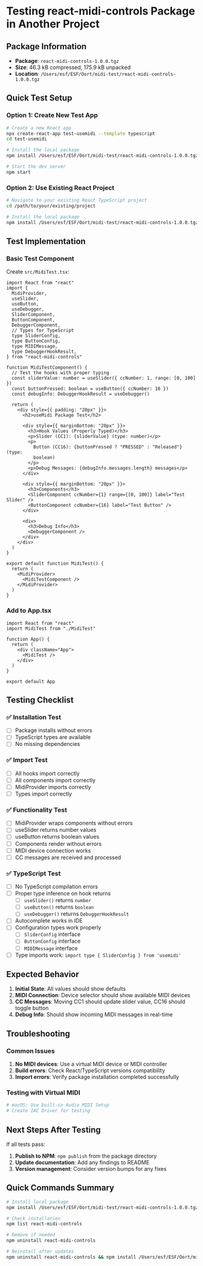 # Testing react-midi-controls Package in Another Project

## Package Information

- **Package**: `react-midi-controls-1.0.0.tgz`
- **Size**: 46.3 kB compressed, 175.9 kB unpacked
- **Location**: `/Users/esf/ESF/Oort/midi-test/react-midi-controls-1.0.0.tgz`

## Quick Test Setup

### Option 1: Create New Test App

```bash
# Create a new React app
npx create-react-app test-usemidi --template typescript
cd test-usemidi

# Install the local package
npm install /Users/esf/ESF/Oort/midi-test/react-midi-controls-1.0.0.tgz

# Start the dev server
npm start
```

### Option 2: Use Existing React Project

```bash
# Navigate to your existing React TypeScript project
cd /path/to/your/existing/project

# Install the local package
npm install /Users/esf/ESF/Oort/midi-test/react-midi-controls-1.0.0.tgz
```

## Test Implementation

### Basic Test Component

Create `src/MidiTest.tsx`:

```tsx
import React from "react"
import {
  MidiProvider,
  useSlider,
  useButton,
  useDebugger,
  SliderComponent,
  ButtonComponent,
  DebuggerComponent,
  // Types for TypeScript
  type SliderConfig,
  type ButtonConfig,
  type MIDIMessage,
  type DebuggerHookResult,
} from "react-midi-controls"

function MidiTestComponent() {
  // Test the hooks with proper typing
  const sliderValue: number = useSlider({ ccNumber: 1, range: [0, 100] })
  const buttonPressed: boolean = useButton({ ccNumber: 16 })
  const debugInfo: DebuggerHookResult = useDebugger()

  return (
    <div style={{ padding: "20px" }}>
      <h2>useMidi Package Test</h2>

      <div style={{ marginBottom: "20px" }}>
        <h3>Hook Values (Properly Typed)</h3>
        <p>Slider (CC1): {sliderValue} (type: number)</p>
        <p>
          Button (CC16): {buttonPressed ? "PRESSED" : "Released"} (type:
          boolean)
        </p>
        <p>Debug Messages: {debugInfo.messages.length} messages</p>
      </div>

      <div style={{ marginBottom: "20px" }}>
        <h3>Components</h3>
        <SliderComponent ccNumber={1} range={[0, 100]} label="Test Slider" />
        <ButtonComponent ccNumber={16} label="Test Button" />
      </div>

      <div>
        <h3>Debug Info</h3>
        <DebuggerComponent />
      </div>
    </div>
  )
}

export default function MidiTest() {
  return (
    <MidiProvider>
      <MidiTestComponent />
    </MidiProvider>
  )
}
```

### Add to App.tsx

```tsx
import React from "react"
import MidiTest from "./MidiTest"

function App() {
  return (
    <div className="App">
      <MidiTest />
    </div>
  )
}

export default App
```

## Testing Checklist

### ✅ Installation Test

- [ ] Package installs without errors
- [ ] TypeScript types are available
- [ ] No missing dependencies

### ✅ Import Test

- [ ] All hooks import correctly
- [ ] All components import correctly
- [ ] MidiProvider imports correctly
- [ ] Types import correctly

### ✅ Functionality Test

- [ ] MidiProvider wraps components without errors
- [ ] useSlider returns number values
- [ ] useButton returns boolean values
- [ ] Components render without errors
- [ ] MIDI device connection works
- [ ] CC messages are received and processed

### ✅ TypeScript Test

- [ ] No TypeScript compilation errors
- [ ] Proper type inference on hook returns
  - [ ] `useSlider()` returns `number`
  - [ ] `useButton()` returns `boolean`
  - [ ] `useDebugger()` returns `DebuggerHookResult`
- [ ] Autocomplete works in IDE
- [ ] Configuration types work properly
  - [ ] `SliderConfig` interface
  - [ ] `ButtonConfig` interface
  - [ ] `MIDIMessage` interface
- [ ] Type imports work: `import type { SliderConfig } from 'usemidi'`

## Expected Behavior

1. **Initial State**: All values should show defaults
2. **MIDI Connection**: Device selector should show available MIDI devices
3. **CC Messages**: Moving CC1 should update slider value, CC16 should toggle button
4. **Debug Info**: Should show incoming MIDI messages in real-time

## Troubleshooting

### Common Issues

1. **No MIDI devices**: Use a virtual MIDI device or MIDI controller
2. **Build errors**: Check React/TypeScript versions compatibility
3. **Import errors**: Verify package installation completed successfully

### Testing with Virtual MIDI

```bash
# macOS: Use built-in Audio MIDI Setup
# Create IAC Driver for testing
```

## Next Steps After Testing

If all tests pass:

1. **Publish to NPM**: `npm publish` from the package directory
2. **Update documentation**: Add any findings to README
3. **Version management**: Consider version bumps for any fixes

## Quick Commands Summary

```bash
# Install local package
npm install /Users/esf/ESF/Oort/midi-test/react-midi-controls-1.0.0.tgz

# Check installation
npm list react-midi-controls

# Remove if needed
npm uninstall react-midi-controls

# Reinstall after updates
npm uninstall react-midi-controls && npm install /Users/esf/ESF/Oort/midi-test/react-midi-controls-1.0.0.tgz
```
